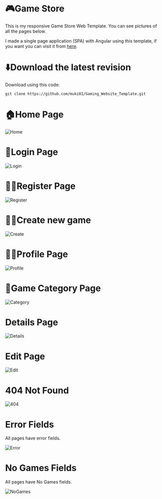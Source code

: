 # 🎮Game Store
 This is my responsive Game Store Web Template. You can see pictures of all the pages below.

 I made a single page application (SPA) with Angular using this template, if you want you can visit it from [here](https://github.com/muki01/Game_Store-Angular).

# ⬇️Download the latest revision
Download using this code:
```
git clone https://github.com/muki01/Gaming_Website_Template.git
```

# 🏠Home Page

  ![Home](https://github.com/muki01/Gaming_Website_Template/assets/75759731/ac804b68-06f3-4f84-9a46-fee686aff6e6)
  

# 🔑Login Page

![Login](https://github.com/muki01/Gaming_Website_Template/assets/75759731/a02700eb-b66d-45bf-8bc9-3f288db83bbb)


# ✍🏻Register Page
  
![Register](https://github.com/muki01/Gaming_Website_Template/assets/75759731/4f19d9eb-21ed-4093-8210-31fdb0cf97ba)


# ✍🏻Create new game

![Create](https://github.com/muki01/Gaming_Website_Template/assets/75759731/bc2163e5-9d3e-4f4d-bbfb-d6db61006467)


# 👨‍💻Profile Page

![Profile](https://github.com/muki01/Gaming_Website_Template/assets/75759731/278157c4-b639-4d28-ac04-a40f86edcef6)


# 🌴Game Category Page

![Category](https://github.com/muki01/Gaming_Website_Template/assets/75759731/60b196a8-5d60-4701-a027-17552f285f6d)


# Details Page
  
![Details](https://github.com/muki01/Gaming_Website_Template/assets/75759731/71ddf756-1be6-495b-8196-2b85a86f31de)


# Edit Page

![Edit](https://github.com/muki01/Gaming_Website_Template/assets/75759731/7418cfc7-dacc-4a23-a895-153c27a6051a)


# 404 Not Found

![404](https://github.com/muki01/Gaming_Website_Template/assets/75759731/ed6a8335-68f2-4682-a899-ce56fd209e64)

# Error Fields
All pages have error fields.

![Error](https://github.com/muki01/Gaming_Website_Template/assets/75759731/bac6b58e-ee60-445d-9630-b68768b3cddc)

# No Games Fields
All pages have No Games fields.

![NoGames](https://github.com/muki01/Gaming_Website_Template/assets/75759731/a21a45c6-06ce-4092-a0b7-d66205653c93)
